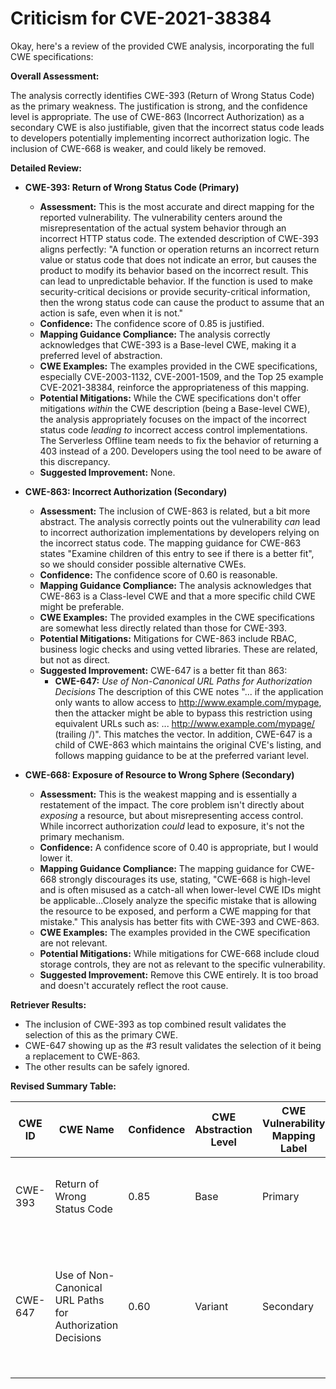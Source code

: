# Criticism for CVE-2021-38384

Okay, here's a review of the provided CWE analysis, incorporating the full CWE specifications:

**Overall Assessment:**

The analysis correctly identifies CWE-393 (Return of Wrong Status Code) as the primary weakness. The justification is strong, and the confidence level is appropriate.  The use of CWE-863 (Incorrect Authorization) as a secondary CWE is also justifiable, given that the incorrect status code leads to developers potentially implementing incorrect authorization logic.  The inclusion of CWE-668 is weaker, and could likely be removed.

**Detailed Review:**

*   **CWE-393: Return of Wrong Status Code (Primary)**

    *   **Assessment:** This is the most accurate and direct mapping for the reported vulnerability. The vulnerability centers around the misrepresentation of the actual system behavior through an incorrect HTTP status code.  The extended description of CWE-393 aligns perfectly: "A function or operation returns an incorrect return value or status code that does not indicate an error, but causes the product to modify its behavior based on the incorrect result. This can lead to unpredictable behavior. If the function is used to make security-critical decisions or provide security-critical information, then the wrong status code can cause the product to assume that an action is safe, even when it is not."
    *   **Confidence:**  The confidence score of 0.85 is justified.
    *   **Mapping Guidance Compliance:** The analysis correctly acknowledges that CWE-393 is a Base-level CWE, making it a preferred level of abstraction.
    *   **CWE Examples:** The examples provided in the CWE specifications, especially CVE-2003-1132, CVE-2001-1509, and the Top 25 example CVE-2021-38384, reinforce the appropriateness of this mapping.
    *   **Potential Mitigations:** While the CWE specifications don't offer mitigations *within* the CWE description (being a Base-level CWE), the analysis appropriately focuses on the impact of the incorrect status code *leading to* incorrect access control implementations.  The Serverless Offline team needs to fix the behavior of returning a 403 instead of a 200. Developers using the tool need to be aware of this discrepancy.
    *   **Suggested Improvement:** None.

*   **CWE-863: Incorrect Authorization (Secondary)**

    *   **Assessment:**  The inclusion of CWE-863 is related, but a bit more abstract. The analysis correctly points out the vulnerability *can* lead to incorrect authorization implementations by developers relying on the incorrect status code.  The mapping guidance for CWE-863 states "Examine children of this entry to see if there is a better fit", so we should consider possible alternative CWEs.
    *   **Confidence:** The confidence score of 0.60 is reasonable.
    *   **Mapping Guidance Compliance:**  The analysis acknowledges that CWE-863 is a Class-level CWE and that a more specific child CWE might be preferable.
    *   **CWE Examples:**  The provided examples in the CWE specifications are somewhat less directly related than those for CWE-393.
    *   **Potential Mitigations:** Mitigations for CWE-863 include RBAC, business logic checks and using vetted libraries. These are related, but not as direct.
    *   **Suggested Improvement:** CWE-647 is a better fit than 863:
        * **CWE-647:** *Use of Non-Canonical URL Paths for Authorization Decisions* The description of this CWE notes "... if the application only wants to allow access to http://www.example.com/mypage, then the attacker might be able to bypass this restriction using equivalent URLs such as: ... http://www.example.com/mypage/ (trailing /)". This matches the vector. In addition, CWE-647 is a child of CWE-863 which maintains the original CVE's listing, and follows mapping guidance to be at the preferred variant level.

*   **CWE-668: Exposure of Resource to Wrong Sphere (Secondary)**

    *   **Assessment:**  This is the weakest mapping and is essentially a restatement of the impact. The core problem isn't directly about *exposing* a resource, but about misrepresenting access control. While incorrect authorization *could* lead to exposure, it's not the primary mechanism.
    *   **Confidence:** A confidence score of 0.40 is appropriate, but I would lower it.
    *   **Mapping Guidance Compliance:** The mapping guidance for CWE-668 strongly discourages its use, stating, "CWE-668 is high-level and is often misused as a catch-all when lower-level CWE IDs might be applicable...Closely analyze the specific mistake that is allowing the resource to be exposed, and perform a CWE mapping for that mistake." This analysis has better fits with CWE-393 and CWE-863.
    *   **CWE Examples:** The examples provided in the CWE specification are not relevant.
    *   **Potential Mitigations:** While mitigations for CWE-668 include cloud storage controls, they are not as relevant to the specific vulnerability.
    *   **Suggested Improvement:** Remove this CWE entirely. It is too broad and doesn't accurately reflect the root cause.

**Retriever Results:**

*   The inclusion of CWE-393 as top combined result validates the selection of this as the primary CWE.
*   CWE-647 showing up as the #3 result validates the selection of it being a replacement to CWE-863.
*   The other results can be safely ignored.

**Revised Summary Table:**

| CWE ID | CWE Name | Confidence | CWE Abstraction Level | CWE Vulnerability Mapping Label | CWE-Vulnerability Mapping Notes |
|---|---|---|---|---|---|
| CWE-393 | Return of Wrong Status Code | 0.85 | Base | Primary | The primary weakness is the incorrect return of a 403 status code when a 200 is expected. |
| CWE-647 | Use of Non-Canonical URL Paths for Authorization Decisions | 0.60 | Variant | Secondary | The incorrect return code can cause misconfiguration of security, and is related to non-canonical URL paths because it relates to trailing /. |